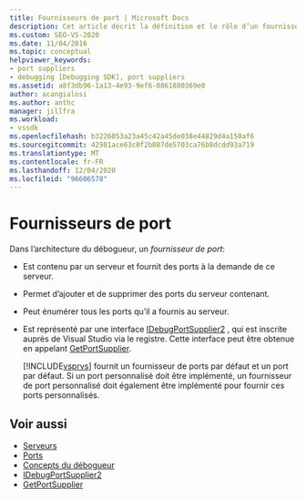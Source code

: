 ```yaml
---
title: Fournisseurs de port | Microsoft Docs
description: Cet article décrit la définition et le rôle d’un fournisseur de port dans l’architecture du débogueur dans Visual Studio.
ms.custom: SEO-VS-2020
ms.date: 11/04/2016
ms.topic: conceptual
helpviewer_keywords:
- port suppliers
- debugging [Debugging SDK], port suppliers
ms.assetid: a8f3db96-1a13-4e93-9ef6-0861880369e0
author: acangialosi
ms.author: anthc
manager: jillfra
ms.workload:
- vssdk
ms.openlocfilehash: b3226053a23a45c42a45de038e44829d4a150af6
ms.sourcegitcommit: 42981ace63c0f2b087de5703ca76b8dcdd93a719
ms.translationtype: MT
ms.contentlocale: fr-FR
ms.lasthandoff: 12/04/2020
ms.locfileid: "96606578"
---
```

# <a name="port-suppliers"></a>Fournisseurs de port
Dans l’architecture du débogueur, un *fournisseur de port*:

- Est contenu par un serveur et fournit des ports à la demande de ce serveur.

- Permet d’ajouter et de supprimer des ports du serveur contenant.

- Peut énumérer tous les ports qu’il a fournis au serveur.

- Est représenté par une interface [IDebugPortSupplier2](../../extensibility/debugger/reference/idebugportsupplier2.md) , qui est inscrite auprès de Visual Studio via le registre. Cette interface peut être obtenue en appelant [GetPortSupplier](../../extensibility/debugger/reference/idebugcoreserver2-getportsupplier.md).

  [!INCLUDE[vsprvs](../../code-quality/includes/vsprvs_md.md)] fournit un fournisseur de ports par défaut et un port par défaut. Si un port personnalisé doit être implémenté, un fournisseur de port personnalisé doit également être implémenté pour fournir ces ports personnalisés.

## <a name="see-also"></a>Voir aussi
- [Serveurs](../../extensibility/debugger/servers-visual-studio-sdk.md)
- [Ports](../../extensibility/debugger/ports.md)
- [Concepts du débogueur](../../extensibility/debugger/debugger-concepts.md)
- [IDebugPortSupplier2](../../extensibility/debugger/reference/idebugportsupplier2.md)
- [GetPortSupplier](../../extensibility/debugger/reference/idebugcoreserver2-getportsupplier.md)
